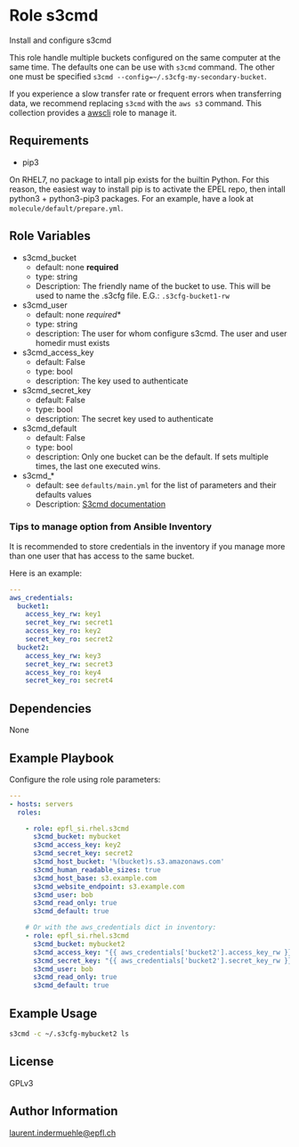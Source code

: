 Role s3cmd
=========

Install and configure s3cmd

This role handle multiple buckets configured on the same computer at the same time. The defaults one can be use with `s3cmd` command. The other one must be specified `s3cmd --config=~/.s3cfg-my-secondary-bucket`.

If you experience a slow transfer rate or frequent errors when transferring data, we recommend replacing `s3cmd` with the `aws s3` command. This collection provides a [awscli](https://github.com/epfl-si/ansible-collection-rhel/tree/main/roles/awscli) role to manage it.


Requirements
------------

* pip3

On RHEL7, no package to intall pip exists for the builtin Python. For this reason, the easiest way to install pip is to activate the EPEL repo, then intall python3 + python3-pip3 packages. For an example, have a look at `molecule/default/prepare.yml`.


Role Variables
--------------


* s3cmd_bucket
  * default: none **required**
  * type: string
  * Description: The friendly name of the bucket to use. This will be used to name the .s3cfg file. E.G.: `.s3cfg-bucket1-rw`
* s3cmd_user
  * default: none *required**
  * type: string
  * description: The user for whom configure s3cmd. The user and user homedir must exists
* s3cmd_access_key
  * default: False
  * type: bool
  * description: The key used to authenticate
* s3cmd_secret_key
  * default: False
  * type: bool
  * description: The secret key used to authenticate
* s3cmd_default
  * default: False
  * type: bool
  * description: Only one bucket can be the default. If sets multiple times, the last one executed wins.
* s3cmd_*
  * default: see `defaults/main.yml` for the list of parameters and their defaults values
  * Description: [S3cmd documentation](https://s3tools.org/kb/item14.htm)


### Tips to manage option from Ansible Inventory

It is recommended to store credentials in the inventory if you manage more than one user that has access to the same bucket.

Here is an example:

```yaml
---
aws_credentials:
  bucket1:
    access_key_rw: key1
    secret_key_rw: secret1
    access_key_ro: key2
    secret_key_ro: secret2
  bucket2:
    access_key_rw: key3
    secret_key_rw: secret3
    access_key_ro: key4
    secret_key_ro: secret4
```

Dependencies
------------

None

Example Playbook
----------------

Configure the role using role parameters:

```yaml
---
- hosts: servers
  roles:

    - role: epfl_si.rhel.s3cmd
      s3cmd_bucket: mybucket
      s3cmd_access_key: key2
      s3cmd_secret_key: secret2
      s3cmd_host_bucket: '%(bucket)s.s3.amazonaws.com'
      s3cmd_human_readable_sizes: true
      s3cmd_host_base: s3.example.com
      s3cmd_website_endpoint: s3.example.com
      s3cmd_user: bob
      s3cmd_read_only: true
      s3cmd_default: true

    # Or with the aws_credentials dict in inventory:
    - role: epfl_si.rhel.s3cmd
      s3cmd_bucket: mybucket2
      s3cmd_access_key: "{{ aws_credentials['bucket2'].access_key_rw }}"
      s3cmd_secret_key: "{{ aws_credentials['bucket2'].secret_key_rw }}"
      s3cmd_user: bob
      s3cmd_read_only: true
      s3cmd_default: true
```


Example Usage
-------------

```bash
s3cmd -c ~/.s3cfg-mybucket2 ls
```


License
-------

GPLv3

Author Information
------------------

laurent.indermuehle@epfl.ch
